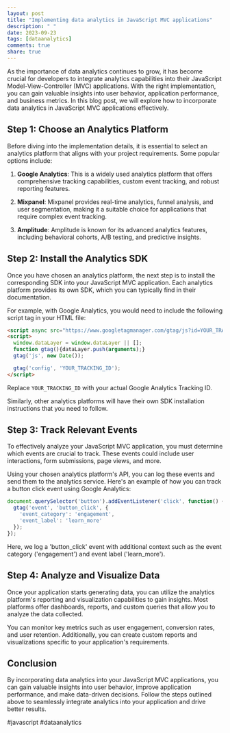 ```yaml
---
layout: post
title: "Implementing data analytics in JavaScript MVC applications"
description: " "
date: 2023-09-23
tags: [dataanalytics]
comments: true
share: true
---
```


As the importance of data analytics continues to grow, it has become crucial for developers to integrate analytics capabilities into their JavaScript Model-View-Controller (MVC) applications. With the right implementation, you can gain valuable insights into user behavior, application performance, and business metrics. In this blog post, we will explore how to incorporate data analytics in JavaScript MVC applications effectively.

## Step 1: Choose an Analytics Platform

Before diving into the implementation details, it is essential to select an analytics platform that aligns with your project requirements. Some popular options include:

1. **Google Analytics**: This is a widely used analytics platform that offers comprehensive tracking capabilities, custom event tracking, and robust reporting features.

2. **Mixpanel**: Mixpanel provides real-time analytics, funnel analysis, and user segmentation, making it a suitable choice for applications that require complex event tracking.

3. **Amplitude**: Amplitude is known for its advanced analytics features, including behavioral cohorts, A/B testing, and predictive insights.

## Step 2: Install the Analytics SDK

Once you have chosen an analytics platform, the next step is to install the corresponding SDK into your JavaScript MVC application. Each analytics platform provides its own SDK, which you can typically find in their documentation.

For example, with Google Analytics, you would need to include the following script tag in your HTML file:

```html
<script async src="https://www.googletagmanager.com/gtag/js?id=YOUR_TRACKING_ID"></script>
<script>
  window.dataLayer = window.dataLayer || [];
  function gtag(){dataLayer.push(arguments);}
  gtag('js', new Date());

  gtag('config', 'YOUR_TRACKING_ID');
</script>
```
Replace `YOUR_TRACKING_ID` with your actual Google Analytics Tracking ID.

Similarly, other analytics platforms will have their own SDK installation instructions that you need to follow.

## Step 3: Track Relevant Events

To effectively analyze your JavaScript MVC application, you must determine which events are crucial to track. These events could include user interactions, form submissions, page views, and more.

Using your chosen analytics platform's API, you can log these events and send them to the analytics service. Here's an example of how you can track a button click event using Google Analytics:

```javascript
document.querySelector('button').addEventListener('click', function() {
  gtag('event', 'button_click', {
    'event_category': 'engagement',
    'event_label': 'learn_more'
  });
});
```

Here, we log a 'button_click' event with additional context such as the event category ('engagement') and event label ('learn_more').

## Step 4: Analyze and Visualize Data

Once your application starts generating data, you can utilize the analytics platform's reporting and visualization capabilities to gain insights. Most platforms offer dashboards, reports, and custom queries that allow you to analyze the data collected.

You can monitor key metrics such as user engagement, conversion rates, and user retention. Additionally, you can create custom reports and visualizations specific to your application's requirements.

## Conclusion

By incorporating data analytics into your JavaScript MVC applications, you can gain valuable insights into user behavior, improve application performance, and make data-driven decisions. Follow the steps outlined above to seamlessly integrate analytics into your application and drive better results.

#javascript #dataanalytics